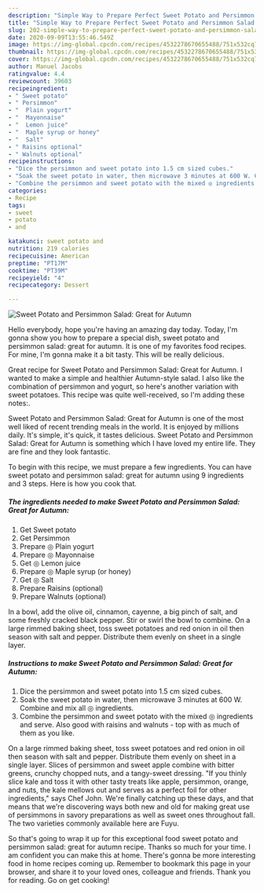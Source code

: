 ```yaml
---
description: "Simple Way to Prepare Perfect Sweet Potato and Persimmon Salad: Great for Autumn"
title: "Simple Way to Prepare Perfect Sweet Potato and Persimmon Salad: Great for Autumn"
slug: 202-simple-way-to-prepare-perfect-sweet-potato-and-persimmon-salad-great-for-autumn
date: 2020-09-09T13:55:46.549Z
image: https://img-global.cpcdn.com/recipes/4532278670655488/751x532cq70/sweet-potato-and-persimmon-salad-great-for-autumn-recipe-main-photo.jpg
thumbnail: https://img-global.cpcdn.com/recipes/4532278670655488/751x532cq70/sweet-potato-and-persimmon-salad-great-for-autumn-recipe-main-photo.jpg
cover: https://img-global.cpcdn.com/recipes/4532278670655488/751x532cq70/sweet-potato-and-persimmon-salad-great-for-autumn-recipe-main-photo.jpg
author: Manuel Jacobs
ratingvalue: 4.4
reviewcount: 39603
recipeingredient:
- " Sweet potato"
- " Persimmon"
- "  Plain yogurt"
- "  Mayonnaise"
- "  Lemon juice"
- "  Maple syrup or honey"
- "  Salt"
- " Raisins optional"
- " Walnuts optional"
recipeinstructions:
- "Dice the persimmon and sweet potato into 1.5 cm sized cubes."
- "Soak the sweet potato in water, then microwave 3 minutes at 600 W. Combine and mix all ◎ ingredients."
- "Combine the persimmon and sweet potato with the mixed ◎ ingredients and serve. Also good with raisins and walnuts - top with as much of them as you like."
categories:
- Recipe
tags:
- sweet
- potato
- and

katakunci: sweet potato and 
nutrition: 219 calories
recipecuisine: American
preptime: "PT17M"
cooktime: "PT39M"
recipeyield: "4"
recipecategory: Dessert

---
```



![Sweet Potato and Persimmon Salad: Great for Autumn](https://img-global.cpcdn.com/recipes/4532278670655488/751x532cq70/sweet-potato-and-persimmon-salad-great-for-autumn-recipe-main-photo.jpg)

Hello everybody, hope you're having an amazing day today. Today, I'm gonna show you how to prepare a special dish, sweet potato and persimmon salad: great for autumn. It is one of my favorites food recipes. For mine, I'm gonna make it a bit tasty. This will be really delicious.

Great recipe for Sweet Potato and Persimmon Salad: Great for Autumn. I wanted to make a simple and healthier Autumn-style salad. I also like the combination of persimmon and yogurt, so here&#39;s another variation with sweet potatoes. This recipe was quite well-received, so I&#39;m adding these notes:.

Sweet Potato and Persimmon Salad: Great for Autumn is one of the most well liked of recent trending meals in the world. It is enjoyed by millions daily. It's simple, it's quick, it tastes delicious. Sweet Potato and Persimmon Salad: Great for Autumn is something which I have loved my entire life. They are fine and they look fantastic.


To begin with this recipe, we must prepare a few ingredients. You can have sweet potato and persimmon salad: great for autumn using 9 ingredients and 3 steps. Here is how you cook that.

<!--inarticleads1-->

##### The ingredients needed to make Sweet Potato and Persimmon Salad: Great for Autumn:

1. Get  Sweet potato
1. Get  Persimmon
1. Prepare  ◎ Plain yogurt
1. Prepare  ◎ Mayonnaise
1. Get  ◎ Lemon juice
1. Prepare  ◎ Maple syrup (or honey)
1. Get  ◎ Salt
1. Prepare  Raisins (optional)
1. Prepare  Walnuts (optional)


In a bowl, add the olive oil, cinnamon, cayenne, a big pinch of salt, and some freshly cracked black pepper. Stir or swirl the bowl to combine. On a large rimmed baking sheet, toss sweet potatoes and red onion in oil then season with salt and pepper. Distribute them evenly on sheet in a single layer. 

<!--inarticleads2-->

##### Instructions to make Sweet Potato and Persimmon Salad: Great for Autumn:

1. Dice the persimmon and sweet potato into 1.5 cm sized cubes.
1. Soak the sweet potato in water, then microwave 3 minutes at 600 W. Combine and mix all ◎ ingredients.
1. Combine the persimmon and sweet potato with the mixed ◎ ingredients and serve. Also good with raisins and walnuts - top with as much of them as you like.


On a large rimmed baking sheet, toss sweet potatoes and red onion in oil then season with salt and pepper. Distribute them evenly on sheet in a single layer. Slices of persimmon and sweet apple combine with bitter greens, crunchy chopped nuts, and a tangy-sweet dressing. &#34;If you thinly slice kale and toss it with other tasty treats like apple, persimmon, orange, and nuts, the kale mellows out and serves as a perfect foil for other ingredients,&#34; says Chef John. We&#39;re finally catching up these days, and that means that we&#39;re discovering ways both new and old for making great use of persimmons in savory preparations as well as sweet ones throughout fall. The two varieties commonly available here are Fuyu. 

So that's going to wrap it up for this exceptional food sweet potato and persimmon salad: great for autumn recipe. Thanks so much for your time. I am confident you can make this at home. There's gonna be more interesting food in home recipes coming up. Remember to bookmark this page in your browser, and share it to your loved ones, colleague and friends. Thank you for reading. Go on get cooking!
